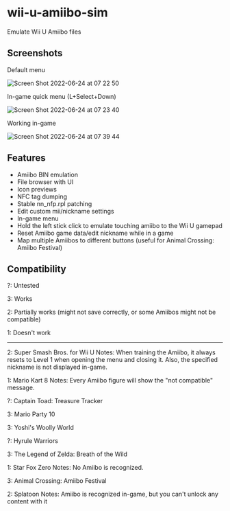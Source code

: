 # wii-u-amiibo-sim
Emulate Wii U Amiibo files

Screenshots
-----------

Default menu

![Screen Shot 2022-06-24 at 07 22 50](https://user-images.githubusercontent.com/99459304/175553408-32685b7f-e5d5-43e6-97c3-7ffa3425f433.png)

In-game quick menu (L+Select+Down)

![Screen Shot 2022-06-24 at 07 23 40](https://user-images.githubusercontent.com/99459304/175553607-bd7c04f0-1313-4390-8712-d9eae1c06c0b.png)

Working in-game

![Screen Shot 2022-06-24 at 07 39 44](https://user-images.githubusercontent.com/99459304/175553830-3113daeb-be7a-4a10-bb6b-7603e8699e92.png)

Features
--------

- Amiibo BIN emulation
- File browser with UI
- Icon previews
- NFC tag dumping
- Stable nn_nfp.rpl patching
- Edit custom mii/nickname settings
- In-game menu
- Hold the left stick click to emulate touching amiibo to the Wii U gamepad
- Reset Amiibo game data/edit nickname while in a game
- Map multiple Amiibos to different buttons (useful for Animal Crossing: Amiibo Festival)

Compatibility
-------------

?: Untested

3: Works

2: Partially works (might not save correctly, or some Amiibos might not be compatible)

1: Doesn't work

---

2: Super Smash Bros. for Wii U
Notes: When training the Amiibo, it always resets to Level 1 when opening the menu and closing it. Also, the specified nickname is not displayed in-game.

1: Mario Kart 8
Notes: Every Amiibo figure will show the "not compatible" message.

?: Captain Toad: Treasure Tracker

3: Mario Party 10

3: Yoshi's Woolly World

?: Hyrule Warriors

3: The Legend of Zelda: Breath of the Wild

1: Star Fox Zero
Notes: No Amiibo is recognized.

3: Animal Crossing: Amiibo Festival

2: Splatoon
Notes: Amiibo is recognized in-game, but you can't unlock any content with it
